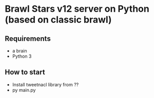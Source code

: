 # Brawl Stars v12 server on Python (based on classic brawl)

## Requirements
- a brain
- Python 3

## How to start
- Install tweetnacl library from ??
- py main.py
